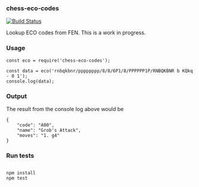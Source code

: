 ### chess-eco-codes

[![Build Status](https://travis-ci.org/kevinludwig/chess-eco-codes.svg?branch=master)](https://travis-ci.org/kevinludwig/chess-eco-codes)

Lookup ECO codes from FEN. This is a work in progress.

### Usage

```
const eco = require('chess-eco-codes');

const data = eco('rnbqkbnr/pppppppp/8/8/6P1/8/PPPPPP1P/RNBQKBNR b KQkq - 0 1');
console.log(data);

```

### Output

The result from the console log above would be 

```
{
    "code": "A00",
    "name": "Grob's Attack",
    "moves": "1. g4"
}
```

### Run tests

```

npm install
npm test

```

